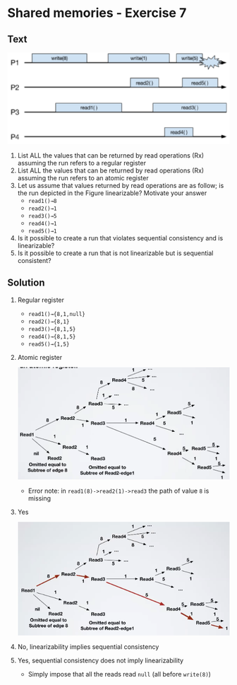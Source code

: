 # Shared memories - Exercise 7

## Text

![](../../res/img/232.png)

1. List ALL the values that can be returned by read operations (Rx) assuming the run refers to a regular register
2. List ALL the values that can be returned by read operations (Rx) assuming the run refers to an atomic register
3. Let us assume that values returned by read operations are as follow; is the run depicted in the Figure linearizable? Motivate your answer
   - `read1()→8`
   - `read2()→1`
   - `read3()→5`
   - `read4()→1`
   - `read5()→1`
4. Is it possible to create a run that violates sequential consistency and is linearizable?
5. Is it possible to create a run that is not linearizable but is sequential consistent?

## Solution

1. Regular register
   - `read1()→{8,1,null}`
   - `read2()→{8,1}`
   - `read3()→{8,1,5}`
   - `read4()→{8,1,5}`
   - `read5()→{1,5}`
2. Atomic register

    ![](../../res/img/233.png)

   - Error note: in `read1(8)->read2(1)->read3` the path of value `8` is missing
3. Yes

    ![](../../res/img/234.png)

4. No, linearizability implies sequential consistency
5. Yes, sequential consistency does not imply linearizability
   - Simply impose that all the reads read `null` (all before `write(8)`)